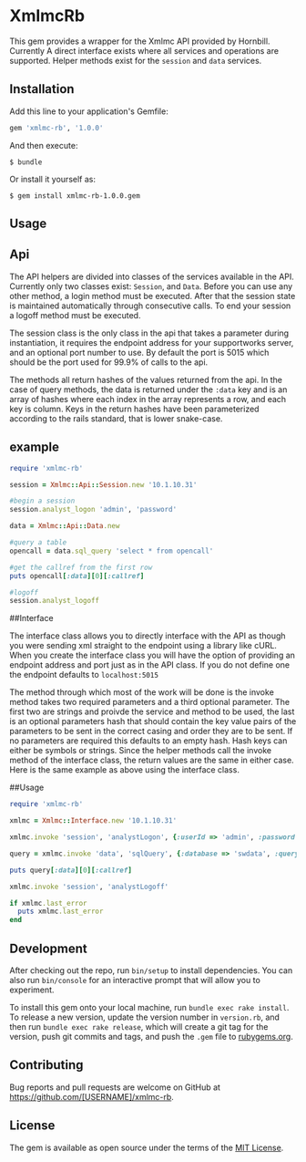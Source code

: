 # XmlmcRb

This gem provides a wrapper for the Xmlmc API provided by Hornbill. Currently A direct interface exists where all services and operations are supported.
Helper methods exist for the `session` and `data` services.

## Installation

Add this line to your application's Gemfile:

```ruby
gem 'xmlmc-rb', '1.0.0'
```

And then execute:

    $ bundle

Or install it yourself as:

    $ gem install xmlmc-rb-1.0.0.gem

## Usage

  ## Api

  The API helpers are divided into classes of the services available in the API. Currently only two classes exist: `Session`, and `Data`. Before you can use any other
  method, a login method must be executed. After that the session state is maintained automatically through consecutive calls. To end your session a logoff method must
  be executed.

  The session class is the only class in the api that takes a parameter during instantiation, it requires the endpoint address for your supportworks server, and an optional
  port number to use. By default the port is 5015 which should be the port used for 99.9% of calls to the api.

  The methods all return hashes of the values returned from the api. In the case of query methods, the data is returned under the `:data` key and is an array of hashes
  where each index in the array represents a row, and each key is column. Keys in the return hashes have been parameterized according to the rails standard, that is
  lower snake-case.

  ## example

```ruby
require 'xmlmc-rb'

session = Xmlmc::Api::Session.new '10.1.10.31'

#begin a session
session.analyst_logon 'admin', 'password'

data = Xmlmc::Api::Data.new

#query a table
opencall = data.sql_query 'select * from opencall'

#get the callref from the first row
puts opencall[:data][0][:callref]

#logoff
session.analyst_logoff
```

  ##Interface

  The interface class allows you to directly interface with the API as though you were sending xml straight to the endpoint using a library like cURL.
  When you create the interface class you will have the option of providing an endpoint address and port just as in the API class. If you do not define one
  the endpoint defaults to `localhost:5015`

  The method through which most of the work will be done is the invoke method takes two required parameters and a third optional parameter. The first two are strings
  and proivde the service and method to be used, the last is an optional parameters hash that should contain the key value pairs of the parameters to be sent in the correct
  casing and order they are to be sent. If no parameters are required this defaults to an empty hash. Hash keys can either be symbols or strings.
  Since the helper methods call the invoke method of the interface class, the return values are the same in either case. Here is the same example as above using the interface class.

  ##Usage

```ruby
require 'xmlmc-rb'

xmlmc = Xmlmc::Interface.new '10.1.10.31'

xmlmc.invoke 'session', 'analystLogon', {:userId => 'admin', :password => ''}

query = xmlmc.invoke 'data', 'sqlQuery', {:database => 'swdata', :query => 'Select * from opencall'}

puts query[:data][0][:callref]

xmlmc.invoke 'session', 'analystLogoff'

if xmlmc.last_error
  puts xmlmc.last_error
end
```

## Development

After checking out the repo, run `bin/setup` to install dependencies. You can also run `bin/console` for an interactive prompt that will allow you to experiment.

To install this gem onto your local machine, run `bundle exec rake install`. To release a new version, update the version number in `version.rb`, and then run `bundle exec rake release`, which will create a git tag for the version, push git commits and tags, and push the `.gem` file to [rubygems.org](https://rubygems.org).

## Contributing

Bug reports and pull requests are welcome on GitHub at https://github.com/[USERNAME]/xmlmc-rb.


## License

The gem is available as open source under the terms of the [MIT License](http://opensource.org/licenses/MIT).

